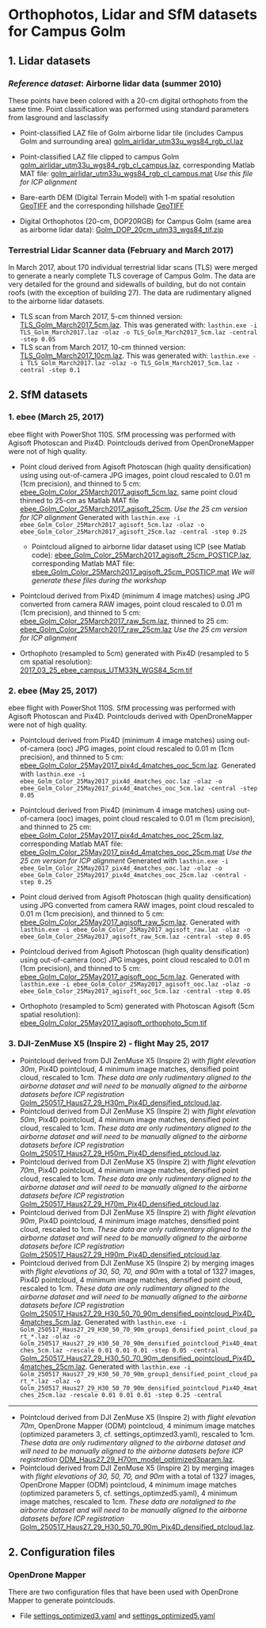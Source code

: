 # Orthophotos, Lidar and SfM datasets for Campus Golm
## 1. Lidar datasets
### *Reference dataset*: Airborne lidar data (summer 2010)
These points have been colored with a 20-cm digital orthophoto from the same time. Point classification was performed using standard parameters from lasground and lasclassify
+ Point-classified LAZ file of Golm airborne lidar tile (includes Campus Golm and surrounding area) [golm_airlidar_utm33u_wgs84_rgb_cl.laz](https://www.dropbox.com/s/hiy02tx4qpq40jv/golm_airlidar_utm33u_wgs84_rgb_cl.laz?dl=0)

+ Point-classified LAZ file clipped to campus Golm [golm_airlidar_utm33u_wgs84_rgb_cl_campus.laz](https://www.dropbox.com/s/hu8f0em87ea0778/golm_airlidar_utm33u_wgs84_rgb_cl_campus.laz?dl=0), corresponding Matlab MAT file: [golm_airlidar_utm33u_wgs84_rgb_cl_campus.mat](https://www.dropbox.com/s/i4kplyif1915gtn/golm_airlidar_utm33u_wgs84_rgb_cl_campus.mat?dl=0) _Use this file for ICP alignment_

+ Bare-earth DEM (Digital Terrain Model) with 1-m spatial resolution [GeoTIFF](https://www.dropbox.com/s/kweuhu9cldc2bao/golm_airlidar_utm33u_wgs84_cl2.tif?dl=0)
and the corresponding hillshade [GeoTIFF](https://www.dropbox.com/s/qyfj3tcw3rv3whn/golm_airlidar_utm33u_wgs84_cl2_HS.tif?dl=0)

+ Digital Orthophotos (20-cm, DOP20RGB) for Campus Golm (same area as airborne lidar data): [Golm_DOP_20cm_utm33_wgs84_tif.zip](https://www.dropbox.com/s/xofz56eqh4vrv65/Golm_DOP_20cm_utm33_wgs84_tif.zip?dl=0)

### Terrestrial Lidar Scanner data (February and March 2017)
In March 2017, about 170 individual terrestrial lidar scans (TLS) were merged to generate a nearly complete TLS coverage of Campus Golm. The data are very detailed for the ground and sidewalls of building, but do not contain roofs (with the exception of building 27). The data are rudimentary aligned to the airborne lidar datasets.

+ TLS scan from March 2017, 5-cm thinned version: [TLS_Golm_March2017_5cm.laz](https://www.dropbox.com/s/fuwhnz5a66a31i5/TLS_Golm_March2017_5cm.laz?dl=0).
  This was generated with: ```lasthin.exe -i TLS_Golm_March2017.laz -olaz -o TLS_Golm_March2017_5cm.laz -central -step 0.05```
+ TLS scan from March 2017, 10-cm thinned version: [TLS_Golm_March2017_10cm.laz](https://www.dropbox.com/s/6wd1a9o0k3j8m48/TLS_Golm_March2017_10cm.laz?dl=0).
  This was generated with: ```lasthin.exe -i TLS_Golm_March2017.laz -olaz -o TLS_Golm_March2017_5cm.laz -central -step 0.1```

## 2. SfM datasets
### 1. ebee (March 25, 2017)
ebee flight with PowerShot 110S. SfM processing was performed with Agisoft Photoscan and Pix4D. Pointclouds derived from OpenDroneMapper were not of high quality.
+ Point cloud derived from Agisoft Photoscan (high quality densification) using using out-of-camera JPG images, point cloud rescaled to 0.01 m (1cm precision), and thinned to 5 cm: [ebee_Golm_Color_25March2017_agisoft_5cm.laz](https://www.dropbox.com/s/arm8g781gdqsy2a/ebee_Golm_Color_25March2017_agisoft_5cm.laz?dl=0), same point cloud thinned to 25-cm as Matlab MAT file [ebee_Golm_Color_25March2017_agisoft_25cm](https://www.dropbox.com/s/yib39l9nkzv0kpu/ebee_Golm_Color_25March2017_agisoft_25cm.mat?dl=0). _Use the 25 cm version for ICP alignment_
  Generated with ```lasthin.exe -i ebee_Golm_Color_25March2017_agisoft_5cm.laz -olaz -o ebee_Golm_Color_25March2017_agisoft_25cm.laz -central -step 0.25```
  + Pointcloud aligned to airborne lidar dataset using ICP (see Matlab code): [ebee_Golm_Color_25March2017_agisoft_25cm_POSTICP.laz](https://www.dropbox.com/s/469f10vsp98b2a4/ebee_Golm_Color_25March2017_agisoft_25cm.laz?dl=0), corresponding Matlab MAT file: [ebee_Golm_Color_25March2017_agisoft_25cm_POSTICP.mat](https://www.dropbox.com/s/yno6iay2e8c37fx/ebee_Golm_Color_25March2017_agisoft_25cm_POSTICP.mat?dl=0) _We will generate these files during the workshop_

+ Pointcloud derived from Pix4D (minimum 4 image matches) using JPG converted from camera RAW images, point cloud rescaled to 0.01 m (1cm precision), and thinned to 5 cm: [ebee_Golm_Color_25March2017_raw_5cm.laz](https://www.dropbox.com/s/m5kypw3oy1l0qks/ebee_Golm_Color_25March2017_raw_5cm.laz?dl=0), thinned to 25 cm: [ebee_Golm_Color_25March2017_raw_25cm.laz](https://www.dropbox.com/s/2vtdqdai95e52vc/ebee_Golm_Color_25March2017_raw_25cm.laz?dl=0) _Use the 25 cm version for ICP alignment_


+ Orthophoto (resampled to 5cm) generated with Pix4D (resampled to 5 cm spatial resolution): [2017_03_25_ebee_campus_UTM33N_WGS84_5cm.tif](https://www.dropbox.com/s/6g96awjwwbf1ab7/2017_03_25_ebee_campus_UTM33N_WGS84_5cm.tif?dl=0)

### 2. ebee (May 25, 2017)
ebee flight with PowerShot 110S. SfM processing was performed with Agisoft Photoscan and Pix4D. Pointclouds derived with OpenDroneMapper were not of high quality.
+ Pointcloud derived from Pix4D (minimum 4 image matches) using out-of-camera (ooc) JPG images, point cloud rescaled to 0.01 m (1cm precision), and thinned to 5 cm: [ebee_Golm_Color_25May2017_pix4d_4matches_ooc_5cm.laz](https://www.dropbox.com/s/wqbpazlwfuo70y3/ebee_Golm_Color_25May2017_pix4d_4matches_ooc_5cm.laz?dl=0).
  Generated with ```lasthin.exe -i ebee_Golm_Color_25May2017_pix4d_4matches_ooc.laz -olaz -o ebee_Golm_Color_25May2017_pix4d_4matches_ooc_5cm.laz -central -step 0.05```
+ Pointcloud derived from Pix4D (minimum 4 image matches) using out-of-camera (ooc) images, point cloud rescaled to 0.01 m (1cm precision), and thinned to 25 cm: [ebee_Golm_Color_25May2017_pix4d_4matches_ooc_25cm.laz](https://www.dropbox.com/s/5sclxxj5fq8ymgp/ebee_Golm_Color_25May2017_pix4d_4matches_ooc_25cm.laz?dl=0), corresponding Matlab MAT file: [ebee_Golm_Color_25May2017_pix4d_4matches_ooc_25cm.mat](https://www.dropbox.com/s/cs8ezcnw02zay8r/ebee_Golm_Color_25May2017_pix4d_4matches_ooc_25cm.mat?dl=0) _Use the 25 cm version for ICP alignment_
  Generated with ```lasthin.exe -i ebee_Golm_Color_25May2017_pix4d_4matches_ooc.laz -olaz -o ebee_Golm_Color_25May2017_pix4d_4matches_ooc_25cm.laz -central -step 0.25```
  
+ Point cloud derived from Agisoft Photoscan (high quality densification) using JPG converted from camera RAW images, point cloud rescaled to 0.01 m (1cm precision), and thinned to 5 cm: [ebee_Golm_Color_25May2017_agisoft_raw_5cm.laz](https://www.dropbox.com/s/c14o6micli2hygk/ebee_Golm_Color_25May2017_agisoft_raw_5cm.laz?dl=0).
  Generated with ```lasthin.exe -i ebee_Golm_Color_25May2017_agisoft_raw.laz -olaz -o ebee_Golm_Color_25May2017_agisoft_raw_5cm.laz -central -step 0.05```
+ Pointcloud derived from Agisoft Photoscan (high quality densification) using out-of-camera (ooc) JPG images, point cloud rescaled to 0.01 m (1cm precision), and thinned to 5 cm: [ebee_Golm_Color_25May2017_agisoft_ooc_5cm.laz](https://www.dropbox.com/s/ac8cziwavd81l3k/ebee_Golm_Color_25May2017_agisoft_ooc_5cm.laz?dl=0).
  Generated with ```lasthin.exe -i ebee_Golm_Color_25May2017_agisoft_ooc.laz -olaz -o ebee_Golm_Color_25May2017_agisoft_ooc_5cm.laz -central -step 0.05```
  
+ Orthophoto (resampled to 5cm) generated with Photoscan Agisoft (5cm spatial resolution): [ebee_Golm_Color_25May2017_agisoft_orthophoto_5cm.tif](https://www.dropbox.com/s/rat920pde63x214/ebee_Golm_Color_25May2017_agisoft_orthophoto_5cm.tif?dl=0)


### 3. DJI-ZenMuse X5 (Inspire 2) - flight May 25, 2017
+ Pointcloud derived from DJI ZenMuse X5 (Inspire 2) with _flight elevation 30m_, Pix4D pointcloud, 4 minimum image matches, densified point cloud, rescaled to 1cm. *These data are only rudimentary aligned to the airborne dataset and will need to be manually aligned to the airborne datasets before ICP registration* [Golm_250517_Haus27_29_H30m_Pix4D_densified_ptcloud.laz](https://www.dropbox.com/s/v6cehyvr3wg6he2/Golm_250517_Haus27_29_H30m_Pix4D_densified_ptcloud.laz?dl=0).
+ Pointcloud derived from DJI ZenMuse X5 (Inspire 2) with _flight elevation 50m_, Pix4D pointcloud, 4 minimum image matches, densified point cloud, rescaled to 1cm. *These data are only rudimentary aligned to the airborne dataset and will need to be manually aligned to the airborne datasets before ICP registration* [Golm_250517_Haus27_29_H50m_Pix4D_densified_ptcloud.laz](https://www.dropbox.com/s/1xl1bb05zccjksv/Golm_250517_Haus27_29_H50m_Pix4D_densified_ptcloud.laz?dl=0).
+ Pointcloud derived from DJI ZenMuse X5 (Inspire 2) with _flight elevation 70m_, Pix4D pointcloud, 4 minimum image matches, densified point cloud, rescaled to 1cm. *These data are only rudimentary aligned to the airborne dataset and will need to be manually aligned to the airborne datasets before ICP registration* [Golm_250517_Haus27_29_H70m_Pix4D_densified_ptcloud.laz](https://www.dropbox.com/s/3mf0pq01riw5lji/Golm_250517_Haus27_29_H70m_Pix4D_densified_ptcloud.laz?dl=0).
+ Pointcloud derived from DJI ZenMuse X5 (Inspire 2) with _flight elevation 90m_, Pix4D pointcloud, 4 minimum image matches, densified point cloud, rescaled to 1cm. *These data are only rudimentary aligned to the airborne dataset and will need to be manually aligned to the airborne datasets before ICP registration* [Golm_250517_Haus27_29_H90m_Pix4D_densified_ptcloud.laz](https://www.dropbox.com/s/5zvyvlwu37dpez8/Golm_250517_Haus27_29_H90m_Pix4D_densified_ptcloud.laz?dl=0).
+ Pointcloud derived from DJI ZenMuse X5 (Inspire 2) by merging images with _flight elevations of 30, 50, 70, and 90m_ with a total of 1327 images, Pix4D pointcloud, 4 minimum image matches, densified point cloud, rescaled to 1cm. *These data are only rudimentary aligned to the airborne dataset and will need to be manually aligned to the airborne datasets before ICP registration*
[Golm_250517_Haus27_29_H30_50_70_90m_densified_pointcloud_Pix4D_4matches_5cm.laz](https://www.dropbox.com/s/oztge1gt3s1k4o7/Golm_250517_Haus27_29_H30_50_70_90m_densified_pointcloud_Pix4D_4matches_5cm.laz?dl=0).
Generated with ```lasthin.exe -i Golm_250517_Haus27_29_H30_50_70_90m_group1_densified_point_cloud_part_*.laz -olaz -o Golm_250517_Haus27_29_H30_50_70_90m_densified_pointcloud_Pix4D_4matches_5cm.laz -rescale 0.01 0.01 0.01 -step 0.05 -central```
[Golm_250517_Haus27_29_H30_50_70_90m_densified_pointcloud_Pix4D_4matches_25cm.laz](https://www.dropbox.com/s/o1vyr3g6fzva6uu/Golm_250517_Haus27_29_H30_50_70_90m_densified_pointcloud_Pix4D_4matches_25cm.laz?dl=0).
Generated with ```lasthin.exe -i Golm_250517_Haus27_29_H30_50_70_90m_group1_densified_point_cloud_part_*.laz -olaz -o Golm_250517_Haus27_29_H30_50_70_90m_densified_pointcloud_Pix4D_4matches_25cm.laz -rescale 0.01 0.01 0.01 -step 0.25 -central```


---
+ Pointcloud derived from DJI ZenMuse X5 (Inspire 2) with _flight elevation 70m_, OpenDrone Mapper (ODM) pointcloud, 4 minimum image matches (optimized parameters 3,  cf. settings_optimzed3.yaml), rescaled to 1cm. *These data are only rudimentary aligned to the airborne dataset and will need to be manually aligned to the airborne datasets before ICP registration* [ODM_Haus27_29_H70m_model_optimized3param.laz](https://www.dropbox.com/s/uyl9tnq6uidz8k9/ODM_Haus27_29_H70m_model_optimized3param.laz?dl=0).
+ Pointcloud derived from DJI ZenMuse X5 (Inspire 2) by merging images with _flight elevations of 30, 50, 70, and 90m_ with a total of 1327 images, OpenDrone Mapper (ODM) pointcloud, 4 minimum image matches (optimized parameters 5,  cf. settings_optimzed5.yaml), 4 minimum image matches, rescaled to 1cm. *These data are notaligned to the airborne dataset and will need to be manually aligned to the airborne datasets before ICP registration* [Golm_250517_Haus27_29_H30_50_70_90m_Pix4D_densified_ptcloud.laz]().

## 2. Configuration files
### OpenDrone Mapper
There are two configuration files that have been used with OpenDrone Mapper to generate pointclouds.
+ File [settings_optimized3.yaml](settings_optimized3.yaml) and [settings_optimized5.yaml](settings_optimized5.yaml)
